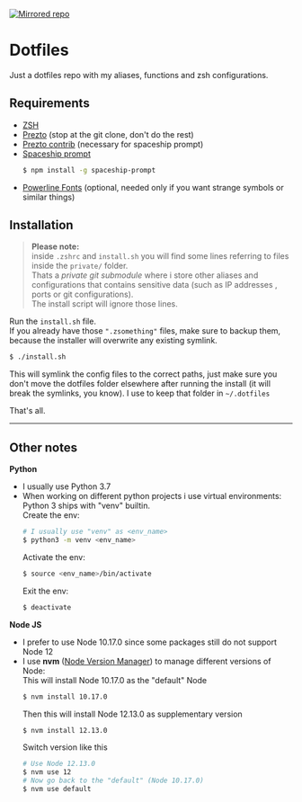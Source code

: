 [![Mirrored repo](https://img.shields.io/static/v1?label=Mirroring&message=GitLab%20%3E%20GitHub&color=blue)](https://gitlab.com/Hecsall/dotfiles)

# Dotfiles
Just a dotfiles repo with my aliases, functions and zsh configurations.

## **Requirements**
- [ZSH](https://github.com/robbyrussell/oh-my-zsh/wiki/Installing-ZSH)
- [Prezto](https://github.com/sorin-ionescu/prezto#installation) 
	(stop at the git clone, don't do the rest)
- [Prezto contrib](https://github.com/belak/prezto-contrib#usage) (necessary for spaceship prompt)
- [Spaceship prompt](https://denysdovhan.com/spaceship-prompt/)
    ```sh
    $ npm install -g spaceship-prompt
    ```
- [Powerline Fonts](https://github.com/powerline/fonts#installation) 
	(optional, needed only if you want strange symbols or similar things)


## **Installation**

> **Please note:**\
inside `.zshrc` and `install.sh` you will find some lines referring to files inside the `private/` folder.\
Thats a *private git submodule* where i store other aliases and configurations that contains sensitive data (such as IP addresses , ports or git configurations).\
The install script will ignore those lines.

Run the `install.sh` file.\
If you already have those `".zsomething"` files, make sure to backup them, because the installer will overwrite any existing symlink.
```sh
$ ./install.sh
```

This will symlink the config files to the correct paths, just make sure you don't move the dotfiles folder elsewhere after running the install (it will break the symlinks, you know).
I use to keep that folder in `~/.dotfiles`

That's all.

---

## **Other notes**

**Python**
- I usually use Python 3.7
- When working on different python projects i use virtual environments: Python 3 ships with "venv" builtin.\
    Create the env:
    ```sh
    # I usually use "venv" as <env_name>
    $ python3 -m venv <env_name>
    ```
    Activate the env:
    ```sh
    $ source <env_name>/bin/activate
    ```
    Exit the env:
    ```sh
    $ deactivate
    ```

**Node JS**
- I prefer to use Node 10.17.0 since some packages still do not support Node 12 
- I use **nvm** ([Node Version Manager](https://github.com/nvm-sh/nvm)) to manage different versions of Node:\
    This will install Node 10.17.0 as the "default" Node
    ```sh
    $ nvm install 10.17.0
    ```
    Then this will install Node 12.13.0 as supplementary version
    ```sh
    $ nvm install 12.13.0
    ```
    Switch version like this
    ```sh
    # Use Node 12.13.0
    $ nvm use 12
    # Now go back to the "default" (Node 10.17.0)
    $ nvm use default
    ```